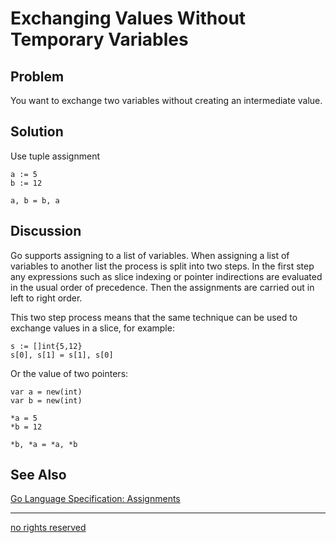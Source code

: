 # Exchanging Values Without Temporary Variables

## Problem
You want to exchange two variables without creating an intermediate value.

## Solution
Use tuple assignment

    a := 5
    b := 12

    a, b = b, a


## Discussion

Go supports assigning to a list of variables. When assigning a list of variables to another list the process is split into two steps. In the first step any expressions such as slice indexing or pointer indirections are evaluated in the usual order of precedence. Then the assignments are carried out in left to right order.

This two step process means that the same technique can be used to exchange values in a slice, for example:

    s := []int{5,12}
    s[0], s[1] = s[1], s[0]

Or the value of two pointers:

	var a = new(int)
	var b = new(int)

	*a = 5
	*b = 12

	*b, *a = *a, *b

## See Also

[Go Language Specification: Assignments](http://golang.org/ref/spec#Assignments)

----
[no rights reserved](http://creativecommons.org/publicdomain/zero/1.0/)

